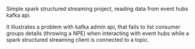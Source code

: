 Simple spark structured streaming project, reading data from event hubs kafka api.

It illustrates a problem with kafka admin api, that fails to list consumer groups details (throwing a NPE) when interacting with event hubs while a spark structured streaming client is connected to a topic.
